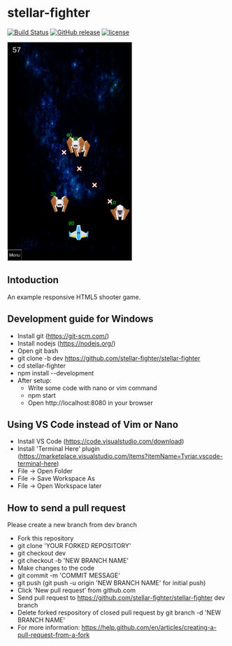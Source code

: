 # stellar-fighter
[![Build Status](https://travis-ci.org/stellar-fighter/stellar-fighter.svg?branch=master)](https://travis-ci.org/stellar-fighter/stellar-fighter)
[![GitHub release](http://img.shields.io/github/release/stellar-fighter/stellar-fighter.svg)](https://github.com/stellar-fighter/stellar-fighter/releases)
[![license](http://img.shields.io/github/license/stellar-fighter/stellar-fighter.svg)](https://raw.githubusercontent.com/stellar-fighter/stellar-fighter/master/LICENSE)

<img src="https://raw.githubusercontent.com/stellar-fighter/stellar-fighter/master/img/game-play.png" alt="game-play" height="500"/>

## Intoduction
An example responsive HTML5 shooter game.

## Development guide for Windows
- Install git (https://git-scm.com/)
- Install nodejs (https://nodejs.org/)
- Open git bash
- git clone -b dev https://github.com/stellar-fighter/stellar-fighter
- cd stellar-fighter
- npm install --development
- After setup:
   - Write some code with nano or vim command
   - npm start
   - Open http://localhost:8080 in your browser
   
## Using VS Code instead of Vim or Nano
- Install VS Code (https://code.visualstudio.com/download)
- Install 'Terminal Here' plugin (https://marketplace.visualstudio.com/items?itemName=Tyriar.vscode-terminal-here)
- File -> Open Folder
- File -> Save Workspace As
- File -> Open Workspace later

## How to send a pull request
Please create a new branch from dev branch
- Fork this repository
- git clone 'YOUR FORKED REPOSITORY'
- git checkout dev
- git checkout -b 'NEW BRANCH NAME'
- Make changes to the code
- git commit -m 'COMMIT MESSAGE'
- git push (git push -u origin 'NEW BRANCH NAME' for initial push)
- Click 'New pull request' from github.com
- Send pull request to https://github.com/stellar-fighter/stellar-fighter dev branch
- Delete forked respository of closed pull request by
  git branch -d 'NEW BRANCH NAME'
- For more information: https://help.github.com/en/articles/creating-a-pull-request-from-a-fork


